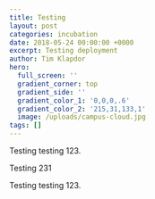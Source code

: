 ```yaml
---
title: Testing
layout: post
categories: incubation
date: 2018-05-24 00:00:00 +0000
excerpt: Testing deployment
author: Tim Klapdor
hero:
  full_screen: ''
  gradient_corner: top
  gradient_side: ''
  gradient_color_1: '0,0,0,.6'
  gradient_color_2: '215,31,133,1'
  image: /uploads/campus-cloud.jpg
tags: []
---
```

Testing testing 123.

Testing 231

Testing testing 123.

